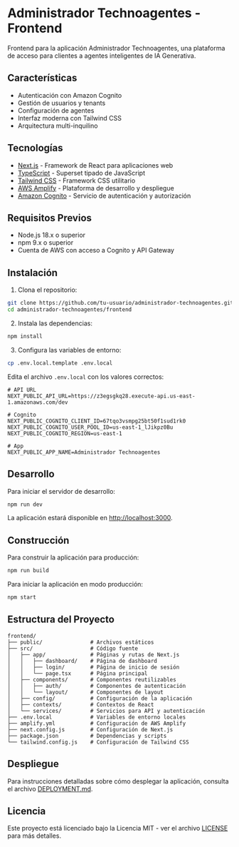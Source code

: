 # Administrador Technoagentes - Frontend

Frontend para la aplicación Administrador Technoagentes, una plataforma de acceso para clientes a agentes inteligentes de IA Generativa.

## Características

- Autenticación con Amazon Cognito
- Gestión de usuarios y tenants
- Configuración de agentes
- Interfaz moderna con Tailwind CSS
- Arquitectura multi-inquilino

## Tecnologías

- [Next.js](https://nextjs.org/) - Framework de React para aplicaciones web
- [TypeScript](https://www.typescriptlang.org/) - Superset tipado de JavaScript
- [Tailwind CSS](https://tailwindcss.com/) - Framework CSS utilitario
- [AWS Amplify](https://aws.amazon.com/amplify/) - Plataforma de desarrollo y despliegue
- [Amazon Cognito](https://aws.amazon.com/cognito/) - Servicio de autenticación y autorización

## Requisitos Previos

- Node.js 18.x o superior
- npm 9.x o superior
- Cuenta de AWS con acceso a Cognito y API Gateway

## Instalación

1. Clona el repositorio:

```bash
git clone https://github.com/tu-usuario/administrador-technoagentes.git
cd administrador-technoagentes/frontend
```

2. Instala las dependencias:

```bash
npm install
```

3. Configura las variables de entorno:

```bash
cp .env.local.template .env.local
```

Edita el archivo `.env.local` con los valores correctos:

```
# API URL
NEXT_PUBLIC_API_URL=https://z3egsgkq28.execute-api.us-east-1.amazonaws.com/dev

# Cognito
NEXT_PUBLIC_COGNITO_CLIENT_ID=67tqo3vsmpg25bt50f1sud1rk0
NEXT_PUBLIC_COGNITO_USER_POOL_ID=us-east-1_lJikpz0Bu
NEXT_PUBLIC_COGNITO_REGION=us-east-1

# App
NEXT_PUBLIC_APP_NAME=Administrador Technoagentes
```

## Desarrollo

Para iniciar el servidor de desarrollo:

```bash
npm run dev
```

La aplicación estará disponible en [http://localhost:3000](http://localhost:3000).

## Construcción

Para construir la aplicación para producción:

```bash
npm run build
```

Para iniciar la aplicación en modo producción:

```bash
npm start
```

## Estructura del Proyecto

```
frontend/
├── public/               # Archivos estáticos
├── src/                  # Código fuente
│   ├── app/              # Páginas y rutas de Next.js
│   │   ├── dashboard/    # Página de dashboard
│   │   ├── login/        # Página de inicio de sesión
│   │   └── page.tsx      # Página principal
│   ├── components/       # Componentes reutilizables
│   │   ├── auth/         # Componentes de autenticación
│   │   └── layout/       # Componentes de layout
│   ├── config/           # Configuración de la aplicación
│   ├── contexts/         # Contextos de React
│   └── services/         # Servicios para API y autenticación
├── .env.local            # Variables de entorno locales
├── amplify.yml           # Configuración de AWS Amplify
├── next.config.js        # Configuración de Next.js
├── package.json          # Dependencias y scripts
└── tailwind.config.js    # Configuración de Tailwind CSS
```

## Despliegue

Para instrucciones detalladas sobre cómo desplegar la aplicación, consulta el archivo [DEPLOYMENT.md](DEPLOYMENT.md).

## Licencia

Este proyecto está licenciado bajo la Licencia MIT - ver el archivo [LICENSE](LICENSE) para más detalles.
